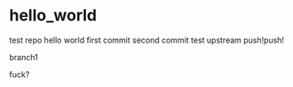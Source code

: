 # hello_world
test repo 
hello world 
first commit
second commit
test upstream
push!push!

branch1

fuck?